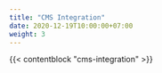 ```yaml
---
title: "CMS Integration"
date: 2020-12-19T10:00:00+07:00
weight: 3
---
```


{{< contentblock "cms-integration" >}}
